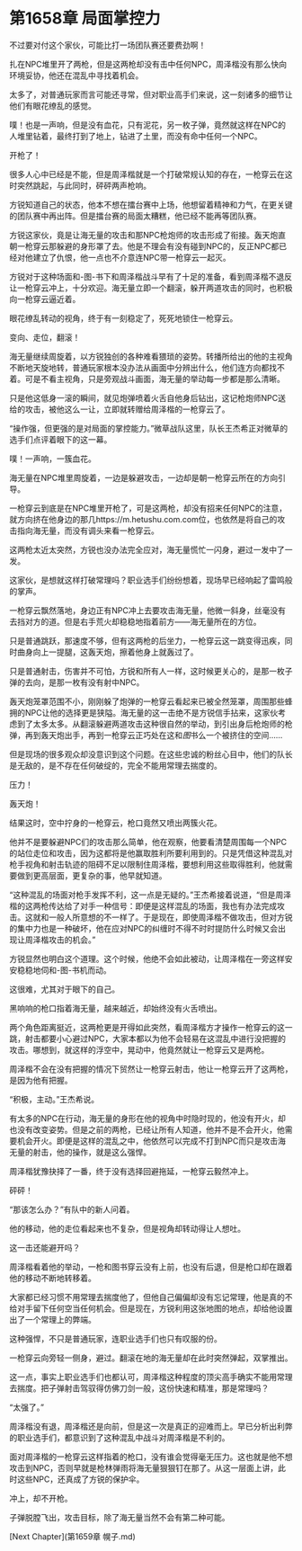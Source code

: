 # 第1658章 局面掌控力

不过要对付这个家伙，可能比打一场团队赛还要费劲啊！

扎在NPC堆里开了两枪，但是这两枪却没有击中任何NPC，周泽楷没有那么快向环境妥协，他还在混乱中寻找着机会。

太多了，对普通玩家而言可能还寻常，但对职业高手们来说，这一刻诸多的细节让他们有眼花缭乱的感觉。

噗！也是一声响，但是没有血花，只有泥花，另一枚子弹，竟然就这样在NPC的人堆里钻着，最终打到了地上，钻进了土里，而没有命中任何一个NPC。

开枪了！

很多人心中已经是不能，但是周泽楷就是一个打破常规认知的存在，一枪穿云在这时突然跳起，与此同时，砰砰两声枪响。

方锐知道自己的状态，他本不想在擂台赛中上场，他想留着精神和力气，在更关键的团队赛中再出阵。但是擂台赛的局面太糟糕，他已经不能再等团队赛。

方锐这家伙，竟是让海无量的攻击和那NPC枪炮师的攻击形成了衔接。轰天炮直朝一枪穿云那躲避的身形罩了去。他是不理会有没有碰到NPC的，反正NPC都已经对他建立了仇恨，他一点也不介意连NPC带一枪穿云一起灭。

方锐对于这种场面和-图-书下和周泽楷战斗早有了十足的准备，看到周泽楷不退反让一枪穿云冲上，十分欢迎。海无量立即一个翻滚，躲开两道攻击的同时，也积极向一枪穿云逼近着。

眼花缭乱转动的视角，终于有一刻稳定了，死死地锁住一枪穿云。

变向、走位，翻滚！

海无量继续周旋着，以方锐独创的各种难看猥琐的姿势。转播所给出的他的主视角不断地天旋地转，普通玩家根本没办法从画面中分辨出什么，他们连方向都找不着。可是不看主视角，只是旁观战斗画面，海无量的举动每一步都是那么清晰。

只是他这低身一滚的瞬间，就见炮弹喷着火舌自他身后钻出，这记枪炮师NPC送给的攻击，被他这么一让，立即就转赠给周泽楷的一枪穿云了。

“操作强，但更强的是对局面的掌控能力。”微草战队这里，队长王杰希正对微草的选手们点评着眼下的这一幕。

噗！一声响，一簇血花。

海无量在NPC堆里周旋着，一边是躲避攻击，一边却是朝一枪穿云所在的方向引导。

一枪穿云到底是在NPC堆里开枪了，可是这两枪，却没有招来任何NPC的注意，就方向挤在他身边的那几https://m.hetushu.com.com位，也依然是将自己的攻击指向海无量，而没有调头来看一枪穿云。

这两枪太近太突然，方锐也没办法完全应对，海无量慌忙一闪身，避过一发中了一发。

这家伙，是想就这样打破常理吗？职业选手们纷纷想着，现场早已经响起了雷鸣般的掌声。

一枪穿云飘然落地，身边正有NPC冲上去要攻击海无量，他微一斜身，丝毫没有去挡对方的道。但是右手荒火却稳稳地指着前方——海无量所在的方位。

只是普通跳跃，那速度不够，但有这两枪的后坐力，一枪穿云这一跳变得迅疾，同时曲身向上一提腿，这轰天炮，擦着他身上就轰过了。

只是普通射击，伤害并不可怕，方锐和所有人一样，这时候更关心的，是那一枚子弹的去向，是那一枚有没有射中NPC。

轰天炮笼罩范围不小，刚刚躲了炮弹的一枪穿云看起来已被全然笼罩，周围那些蜂拥的NPC让他的选择更是狭隘。海无量的这一击绝不是方锐信手拈来，这家伙考虑到了太多太多。从翻滚躲避两道攻击这种很自然的举动，到引出身后枪炮师的枪弹，再到轰天炮出手，再到一枪穿云正巧处在这和*图*书么一个被挤住的空间……

但是现场的很多观众却没意识到这个问题。在这些忠诚的粉丝心目中，他们的队长是无敌的，是不存在任何破绽的，完全不能用常理去揣度的。

压力！

轰天炮！

结果这时，空中拧身的一枪穿云，枪口竟然又喷出两簇火花。

他并不是要躲避NPC们的攻击那么简单，他在观察，他要看清楚周围每一个NPC的站位走位和攻击，因为这都将是他赢取胜利所要利用到的。只是凭借这种混乱对枪手视角和射击轨迹的阻碍不足以限制住周泽楷，要想利用这些取得胜利，他就需要做到更高层面，更复杂的事，他早就知道。

“这种混乱的场面对枪手发挥不利，这一点是无疑的。”王杰希接着说道，“但是周泽楷的这两枪传达给了对手一种信号：即便是这样混乱的场面，我也有办法完成攻击。这就和一般人所意想的不一样了。于是现在，即使周泽楷不做攻击，但对方锐的集中力也是一种破坏，他在应对NPC的纠缠时不得不时时提防什么时候又会出现让周泽楷攻击的机会。”

方锐显然也明白这个道理。这个时候，他绝不会如此被动，让周泽楷在一旁这样安安稳稳地伺和-图-书机而动。

这很难，尤其对于眼下的自己。

黑响响的枪口指着海无量，越来越近，却始终没有火舌喷出。

两个角色距离挺近，这两枪更是开得如此突然，看周泽楷方才操作一枪穿云的这一跳，射击都要小心避过NPC，大家本都以为他不会轻易在这混乱中进行没把握的攻击。哪想到，就这样的浮空中，晃动中，他竟然就让一枪穿云又是两枪。

周泽楷不会在没有把握的情况下贸然让一枪穿云射击，他让一枪穿云开了这两枪，是因为他有把握。

“积极，主动。”王杰希说。

有太多的NPC在行动，海无量的身形在他的视角中时隐时现的，他没有开火，却也没有改变姿势。但是之前的两枪，已经让所有人知道，他并不是不会开火，他需要机会开火。即便是这样的混乱之中，他依然可以完成不打到NPC而只是攻击海无量的射击，他的操作，就是这么强悍。

周泽楷犹豫抉择了一番，终于没有选择回避拖延，一枪穿云毅然冲上。

砰砰！

“那该怎么办？”有队中的新人问着。

他的移动，他的走位看起来也不复杂，但是视角却转动得让人想吐。

这一击还能避开吗？

周泽楷看着他的举动，一枪和图书穿云没有上前，也没有后退，但是枪口却在跟着他的移动不断地转移着。

大家都已经习惯不用常理去揣度他了，但他自己偏偏却没有忘记常理，他是真的不给对手留下任何空当任何机会。但是现在，方锐利用这张地图的地点，却给他设置出了一个常理上的弊端。

这种强悍，不只是普通玩家，连职业选手们也只有叹服的份。

一枪穿云向旁轻一侧身，避过。翻滚在地的海无量却在此时突然弹起，双掌推出。

这一点，事实上职业选手们也都认可，周泽楷这种程度的顶尖高手确实不能用常理去揣度。把子弹射击驾驭得仿佛刀剑一般，这份快速和精准，那是常理吗？

“太强了。”

周泽楷没有退，周泽楷还是向前，但是这一次是真正的迎难而上。早已分析出利弊的职业选手们，都意识到了这种混乱中战斗对周泽楷是不利的。

面对周泽楷的一枪穿云这样指着的枪口，没有谁会觉得毫无压力。这也就是他不想攻击到NPC，否则早就是枪林弹雨将海无量狠狠钉在那了。从这一层面上讲，此时这些NPC，还真成了方锐的保护伞。

冲上，却不开枪。

子弹脱膛飞出，攻击目标，除了海无量当然不会有第二种可能。



[Next Chapter](第1659章 幌子.md)
